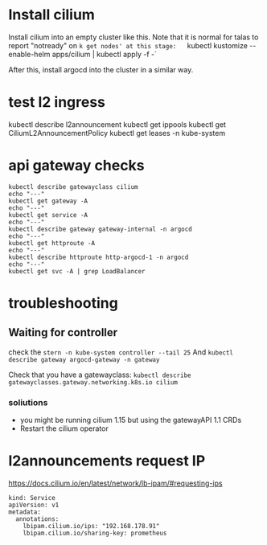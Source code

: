 # Install cilium

Install cilium into an empty cluster like this. Note that it is normal for talas to report "notready" on `k get nodes' at this stage:  
`kubectl kustomize --enable-helm apps/cilium | kubectl apply -f -`

After this, install argocd into the cluster in a similar way.

# test l2 ingress

kubectl describe l2announcement
kubectl get ippools
kubectl get CiliumL2AnnouncementPolicy
kubectl get leases -n kube-system

# api gateway checks
```
kubectl describe gatewayclass cilium
echo "---"
kubectl get gateway -A
echo "---"
kubectl get service -A
echo "---"
kubectl describe gateway gateway-internal -n argocd
echo "---"
kubectl get httproute -A
echo "---"
kubectl describe httproute http-argocd-1 -n argocd
echo "---"
kubectl get svc -A | grep LoadBalancer
```

# troubleshooting

## Waiting for controller
check the `stern -n kube-system controller --tail 25`
And `kubectl describe gateway argocd-gateway -n gateway`

Check that you have a gatewayclass: `kubectl describe gatewayclasses.gateway.networking.k8s.io cilium`

### soliutions

 * you might be running cilium 1.15 but using the gatewayAPI 1.1 CRDs
 * Restart the cilium operator

 # l2announcements request IP

 https://docs.cilium.io/en/latest/network/lb-ipam/#requesting-ips

```
kind: Service
apiVersion: v1
metadata:
  annotations:
    lbipam.cilium.io/ips: "192.168.178.91"
    lbipam.cilium.io/sharing-key: prometheus
```